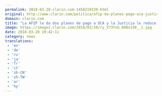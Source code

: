 ```yaml
---
permalink: 2018-03-28-clarin.com-1458219339.html
original: http://www.clarin.com/politica/afip-da-planes-pago-oca-justicia-reduce-embargos_0_B1qCDBtqG.html
domain: clarin.com
title: "La AFIP le da dos planes de pago a OCA y la Justicia le reduce los embargos"
image: https://images.clarin.com/2018/02/20/ry_X73YvG_600x338__1.jpg
date: 2018-03-28 19:42:11
category: news
translations: 
 - 'en'
 - 'de'
 - 'ru'
 - 'ja'
 - 'fr'
 - 'it'
 - 'zh-CN'
 - 'zh-TW'
 - 'ar'
 - 'hy'
---
```


